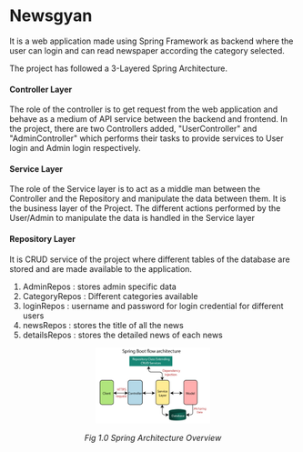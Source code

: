 # Newsgyan

It is a web application made using Spring Framework as backend where the user can login and can read newspaper according the category selected.

The project has followed a 3-Layered Spring Architecture.

#### Controller Layer
The role of the controller is to get request from the web application and behave as a medium of API service between the backend and frontend. In the project, there are two Controllers added, "UserController" and "AdminController" which performs their tasks to provide services to User login and Admin login respectively.

#### Service Layer
The role of the Service layer is to act as a middle man between the Controller and the Repository and manipulate the data between them. It is the business layer of the Project.
The different actions performed by the User/Admin to manipulate the data is handled in the Service layer

#### Repository Layer
It is CRUD service of the project where different tables of the database are stored and are made available to the application.
1. AdminRepos : stores admin specific data
2. CategoryRepos : Different categories available
3. loginRepos : username and password for login credential for different users
4. newsRepos : stores the title of all the news
5. detailsRepos : stores the detailed news of each news

<p align="center">
  <img src="https://github.com/ashishgopalhattimare/Newsgyan/blob/master/src/main/webapp/images/spring-architecture.png" width="40%">
</p>
<p align="center"> <i>Fig 1.0 Spring Architecture Overview</i> </p>
